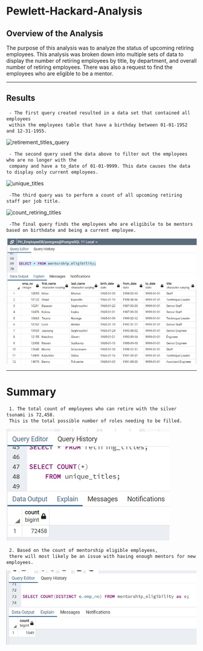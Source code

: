 # Pewlett-Hackard-Analysis


## **Overview of the Analysis**
The purpose of this analysis was to analyze the status of upcoming retiring employees. This analysis was broken down into multiple sets of data to display the number of retiring employees by title, by department, and overall number of retiring employees. There was also a request to find the employees who are eligible to be a mentor.

---

## **Results**
     - The first query created resulted in a data set that contained all employees 
     within the employees table that have a birthday between 01-01-1952 and 12-31-1955. 
 ![retirement_titles_query](https://user-images.githubusercontent.com/101747213/169952300-e6e5683c-aee4-4323-afb9-9f8347b9c6d7.jpg)


     - The second query used the data above to filter out the employees who are no longer with the 
     company and have a to_date of 01-01-9999. This date causes the data to display only current employees.
 ![unique_titles](https://user-images.githubusercontent.com/101747213/169952406-4eb199ea-a082-429f-8431-840730eba1a7.jpg)

     -The third query was to perform a count of all upcoming retiring staff per job title.
![count_retiring_titles](https://user-images.githubusercontent.com/101747213/169952432-29154fe8-2c39-43ef-8b78-dfda44655d05.jpg)

     -The final query finds the employees who are eligibile to be mentors based on birthdate and being a current employee.
  ![alt text](https://github.com/AshleyRMorgan/Pewlett-Hackard-Analysis/blob/aa07262a505da2958e77177bca23a77ed8c60be8/Screen%20Captures/mentorship_eligibility.jpg)

---

# Summary


     1. The total count of employees who can retire with the silver tsunami is 72,458. 
     This is the total possible number of roles needing to be filled.
   ![alt text](https://github.com/AshleyRMorgan/Pewlett-Hackard-Analysis/blob/aa07262a505da2958e77177bca23a77ed8c60be8/Screen%20Captures/total_count.jpg)

     2. Based on the count of mentorship eligible employees, 
     there will most likely be an issue with having enough mentors for new employees.
   ![alt text](https://github.com/AshleyRMorgan/Pewlett-Hackard-Analysis/blob/aa07262a505da2958e77177bca23a77ed8c60be8/Screen%20Captures/mentorship_eligibility_count.jpg)

